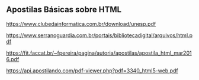 ## Apostilas Básicas sobre HTML


<https://www.clubedainformatica.com.br/download/unesp.pdf>

<https://www.serranoguardia.com.br/portais/bibliotecadigital/arquivos/html.pdf>

<https://fit.faccat.br/~fpereira/pagina/autoria/apostilas/apostila_html_mar2016.pdf>

<https://api.apostilando.com/pdf-viewer.php?pdf=3340_html5-web.pdf>
